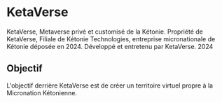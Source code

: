 # KetaVerse
KetaVerse, Metaverse privé et customisé de la Kétonie.
Propriété de KetaVerse, Filiale de Kétonie Technologies, entreprise micronationale de Kétonie déposée en 2024.
Développé et entretenu par KetaVerse. 2024


## Objectif
L'objectif derrière KetaVerse est de créer un territoire virtuel propre à la Micronation Kétonienne.
